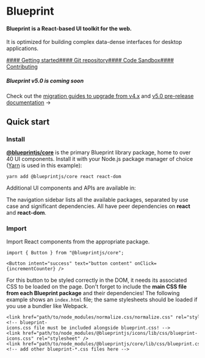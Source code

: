 # Blueprint

#### Blueprint is a React-based UI toolkit for the web.

It is optimized for building complex data-dense interfaces for desktop applications.

[#### Getting started](#blueprint/getting-started)[#### Git repository](https://github.com/palantir/blueprint)[#### Code Sandbox](https://codesandbox.io/p/sandbox/blueprint-sandbox-2023-fjo3z4)[#### Contributing](https://github.com/palantir/blueprint#contributing)

##### Blueprint v5.0 is coming soon

Check out the [migration guides to upgrade from v4.x](https://github.com/palantir/blueprint/wiki/Blueprint-5.0)
and [v5.0 pre-release documentation](5.md) →

## Quick start

### Install

[**@blueprintjs/core**](https://www.npmjs.com/package/@blueprintjs/core) is the primary Blueprint library package,
home to over 40 UI components.
Install it with your Node.js package manager of choice ([Yarn](https://yarnpkg.com/) is used in this example):

```
yarn add @blueprintjs/core react react-dom  

```

Additional UI components and APIs are available in:

The navigation sidebar lists all the available packages, separated by use case and significant dependencies.
All have peer dependencies on **react** and **react-dom**.

### Import

Import React components from the appropriate package.

```
import { Button } from "@blueprintjs/core";  
  
<Button intent="success" text="button content" onClick={incrementCounter} />  

```

For this button to be styled correctly in the DOM, it needs its associated CSS to be loaded on the page.
Don't forget to include the **main CSS file from each Blueprint package** and their dependencies!
The following example shows an `index.html` file; the same stylesheets should be loaded if you use a bundler like Webpack.

```
<link href="path/to/node_modules/normalize.css/normalize.css" rel="stylesheet" />  
<!-- blueprint-icons.css file must be included alongside blueprint.css! -->  
<link href="path/to/node_modules/@blueprintjs/icons/lib/css/blueprint-icons.css" rel="stylesheet" />  
<link href="path/to/node_modules/@blueprintjs/core/lib/css/blueprint.css" rel="stylesheet" />  
<!-- add other blueprint-*.css files here -->  

```